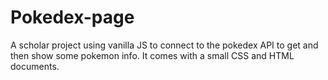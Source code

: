 # Pokedex-page
A scholar project using vanilla JS to connect to the pokedex API to get and then show some pokemon info.
It comes with a small CSS and HTML documents.
